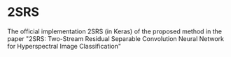# 2SRS
The official implementation 2SRS (in Keras) of the proposed method in the paper "2SRS: Two-Stream Residual Separable Convolution Neural Network for Hyperspectral Image Classification"
